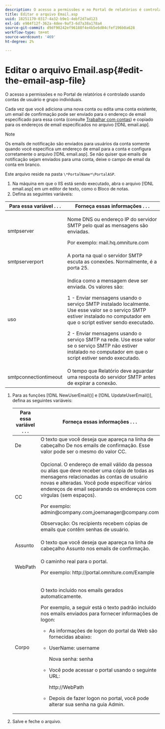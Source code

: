 ```yaml
---
description: O acesso a permissões e no Portal de relatórios é controlado usando contas de usuário e grupo individuais.
title: Editar o arquivo Email.asp
uuid: 18251170-0317-4a32-b9e1-4ebf2d7ad123
exl-id: e984f12f-362a-4dee-9af3-6d7a38a178a4
source-git-commit: d9df90242ef96188f4e4b5e6d04cfef196b0a628
workflow-type: tm+mt
source-wordcount: '469'
ht-degree: 2%

---
```


# Editar o arquivo Email.asp{#edit-the-email-asp-file}

O acesso a permissões e no Portal de relatórios é controlado usando contas de usuário e grupo individuais.

Cada vez que você adiciona uma nova conta ou edita uma conta existente, um email de confirmação pode ser enviado para o endereço de email especificado para essa conta (consulte [Trabalhar com contas](../../../home/c-rpt-oview/c-admin-rpt/c-work-accts/c-work-accts.md#concept-c933a1940bda4a3489d61d8af315e45d)) e copiado para os endereços de email especificados no arquivo [!DNL email.asp].

>[!NOTE]
>
>Os emails de notificação são enviados para usuários da conta somente quando você especifica um endereço de email para a conta e configura corretamente o arquivo [!DNL email.asp]. Se não quiser que emails de notificação sejam enviados para uma conta, deixe o campo de email da conta em branco.

Este arquivo reside na pasta `\*PortalName*\PortalASP`.

1. Na máquina em que o IIS está sendo executado, abra o arquivo [!DNL email.asp] em um editor de texto, como o Bloco de notas.
1. Defina as seguintes variáveis:

<table id="table_44F52DA266364DF993C40678A28E0F0D"> 
 <thead> 
  <tr> 
   <th colname="col1" class="entry"> Para essa variável . . . </th> 
   <th colname="col2" class="entry"> Forneça essas informações . . . </th> 
  </tr> 
 </thead>
 <tbody> 
  <tr> 
   <td colname="col1"> smtpserver </td> 
   <td colname="col2"> <p>Nome DNS ou endereço IP do servidor SMTP pelo qual as mensagens são enviadas. </p> <p>Por exemplo: <span class="filepath"> mail.hq.omniture.com</span></p> </td> 
  </tr> 
  <tr> 
   <td colname="col1"> smtpserverport </td> 
   <td colname="col2"> A porta na qual o servidor SMTP escuta as conexões. Normalmente, é a porta 25. </td> 
  </tr> 
  <tr> 
   <td colname="col1"> uso </td> 
   <td colname="col2"> <p>Indica como a mensagem deve ser enviada. Os valores são: </p> <p>1 - Enviar mensagens usando o serviço SMTP instalado localmente. Use esse valor se o serviço SMTP estiver instalado no computador em que o script estiver sendo executado. </p> <p>2 - Enviar mensagens usando o serviço SMTP na rede. Use esse valor se o serviço SMTP não estiver instalado no computador em que o script estiver sendo executado. </p> </td> 
  </tr> 
  <tr> 
   <td colname="col1"> smtpconnectiontimeout </td> 
   <td colname="col2">O tempo que <span class="wintitle"> Relatório</span> deve aguardar uma resposta do servidor SMTP antes de expirar a conexão. </td> 
  </tr> 
 </tbody> 
</table>

1. Para as funções [!DNL NewUserEmail()] e [!DNL UpdateUserEmail()], defina as seguintes variáveis:

   <table id="table_91C5E36B84A94C4097EE5993592BE587"> 
   <thead> 
   <tr> 
      <th colname="col1" class="entry"> Para essa variável . . . </th> 
      <th colname="col2" class="entry"> Forneça essas informações . . . </th> 
   </tr> 
   </thead>
   <tbody> 
   <tr> 
      <td colname="col1"> De </td> 
      <td colname="col2">O texto que você deseja que apareça na linha de cabeçalho De nos emails de confirmação. Esse valor pode ser o mesmo do valor <span class="wintitle"> CC</span>. </td> 
   </tr> 
   <tr> 
      <td colname="col1"> CC </td> 
      <td colname="col2"> <p>Opcional. O endereço de email válido da pessoa ou alias que deve receber uma cópia de todas as mensagens relacionadas às contas de usuário novas e alteradas. Você pode especificar vários endereços de email separando os endereços com vírgulas (sem espaços). </p> <p>Por exemplo: <span class="filepath"> admin@company.com,joemanager@company.com</span></p> <p> <p>Observação:  Os recipients recebem cópias de emails que contêm senhas de usuário. </p> </p> </td> 
   </tr> 
   <tr> 
      <td colname="col1"> Assunto </td> 
      <td colname="col2"> O texto que você deseja que apareça na linha de cabeçalho Assunto nos emails de confirmação. </td> 
   </tr> 
   <tr> 
      <td colname="col1"> WebPath </td> 
      <td colname="col2"> <p>O caminho real para o portal. </p> <p>Por exemplo: <span class="filepath"> http://portal.omniture.com/Example</span></p> </td> 
   </tr> 
   <tr> 
      <td colname="col1"> Corpo </td> 
      <td colname="col2"> <p>O texto incluído nos emails gerados automaticamente. </p> <p>Por exemplo, a seguir está o texto padrão incluído nos emails enviados para fornecer informações de logon: 
      <ul id="ul_7FF2E7399AB64D279EC5794AB02C9749">
      <li id="li_7CBCC5CFF9E04776BBC893278785AEE7">As informações de logon do portal da Web são fornecidas abaixo: </li>
      <li id="li_5346F0AB3568444B88117C295D8E99C5"><p>UserName: username </p><p>Nova senha: senha </p></li>
      <li id="li_B0D1FAE818BA42CF8546796800A1AA08"><p>Você pode acessar o portal usando o seguinte URL: </p><p><span class="filepath"> http://WebPath</span></p></li>
      <li id="li_7CD71EBDFA1D418F960040569CD511EB">Depois de fazer logon no portal, você pode alterar sua senha na guia <span class="wintitle"> Admin</span>. </li>
      </ul></p> </td> 
   </tr> 
   </tbody> 
   </table>

1. Salve e feche o arquivo.
